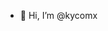 - 👋 Hi, I’m @kycomx

<!---
kycomx/kycomx is a ✨ special ✨ repository because its `README.md` (this file) appears on your GitHub profile.
You can click the Preview link to take a look at your changes.
--->
